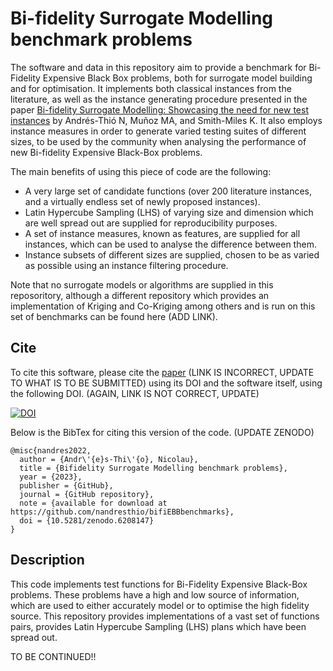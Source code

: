 # Bi-fidelity Surrogate Modelling benchmark problems

The software and data in this repository aim to provide a benchmark for Bi-Fidelity Expensive Black Box problems, both for surrogate model building and for optimisation. It implements both classical instances from the literature, as well as the instance generating procedure presented in the paper [Bi-fidelity Surrogate Modelling: Showcasing the need for new test instances](https://doi.org/10.1287/ijoc.2019.0934) by Andrés-Thió N, Muñoz MA, and Smith-Miles K. It also employs instance measures in order to generate varied testing suites of different sizes, to be used by the community when analysing the performance of new Bi-fidelity Expensive Black-Box problems.

The main benefits of using this piece of code are the following:

- A very large set of candidate functions (over 200 literature instances, and a virtually endless set of newly proposed instances).
- Latin Hypercube Sampling (LHS) of varying size and dimension which are well spread out are supplied for reproducibility purposes.
- A set of instance measures, known as features, are supplied for all instances, which can be used to analyse the difference between them.
- Instance subsets of different sizes are supplied, chosen to be as varied as possible using an instance filtering procedure.

Note that no surrogate models or algorithms are supplied in this reposoritory, although a different repository which provides an implementation of Kriging and Co-Kriging among others and is run on this set of benchmarks can be found here (ADD LINK).

## Cite

To cite this software, please cite the [paper](https://doi.org/10.1287/ijoc.2019.0934) (LINK IS INCORRECT, UPDATE TO WHAT IS TO BE SUBMITTED) using its DOI and the software itself, using the following DOI. (AGAIN, LINK IS NOT CORRECT, UPDATE)

[![DOI](https://zenodo.org/badge/285853815.svg)](https://zenodo.org/badge/latestdoi/285853815)

Below is the BibTex for citing this version of the code. (UPDATE ZENODO)

```
@misc{nandres2022,
  author = {Andr\'{e}s-Thi\'{o}, Nicolau},
  title = {Bifidelity Surrogate Modelling benchmark problems},
  year = {2023},
  publisher = {GitHub},
  journal = {GitHub repository},
  note = {available for download at https://github.com/nandresthio/bifiEBBbenchmarks},
  doi = {10.5281/zenodo.6208147}
} 
```


## Description

This code implements test functions for Bi-Fidelity Expensive Black-Box problems. These problems have a high and low source of information, which are used to either accurately model or to optimise the high fidelity source. This repository provides implementations of a vast set of functions pairs, provides Latin Hypercube Sampling (LHS) plans which have been spread out.

TO BE CONTINUED!!
